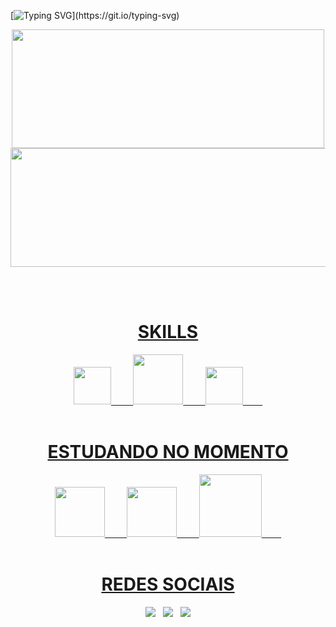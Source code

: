 [![Typing SVG](https://readme-typing-svg.herokuapp.com/?color=DDDD&size=35&center=true&vCenter=true&width=1000&lines=Olá,+Seja+Bem+Vindo!+;Sou+Matheus+Gabriel+Desenvolvedor+Back-End.)](https://git.io/typing-svg)

<div align="center">
  <a href="https://github.com/theusgab">
  <img height="190em" width="500em" src="https://github-readme-stats.vercel.app/api?username=theusgab&show_icons=color=DDDD&include_all_commits=true&count_private=true"/>
  <img height="190em" width="800em" src="https://github-readme-stats.vercel.app/api/top-langs/?username=theusgab&layout=compact&langs_count=7&color=DDDD"/>
</div>

<br><br>

<div align="center">
  <h1>SKILLS</h1>
  <img src="https://cdn.jsdelivr.net/gh/devicons/devicon/icons/html5/html5-original.svg" height="60" width="60"/> &nbsp &nbsp &nbsp &nbsp
  <img src="https://cdn.jsdelivr.net/gh/devicons/devicon/icons/python/python-original.svg" height="80" width="80"/> &nbsp &nbsp &nbsp &nbsp
  <img src="https://cdn.jsdelivr.net/gh/devicons/devicon/icons/css3/css3-original.svg" height="60" width="60"/> &nbsp &nbsp &nbsp &nbsp
</div>
  
<br>
  
<div align="center">
  <h1>ESTUDANDO NO MOMENTO</h1>
  <img src="https://cdn.jsdelivr.net/gh/devicons/devicon/icons/mysql/mysql-original-wordmark.svg" height="80" width="80"/> &nbsp &nbsp &nbsp &nbsp
  <img src="https://cdn.jsdelivr.net/gh/devicons/devicon/icons/python/python-original.svg" height="80" width="80"/> &nbsp &nbsp &nbsp &nbsp
  <img src="https://cdn.jsdelivr.net/gh/devicons/devicon/icons/fastapi/fastapi-plain-wordmark.svg" height="100" width="100"/> &nbsp &nbsp &nbsp &nbsp
</div>
<br>

<div align="center">
  <h1>REDES SOCIAIS</h1>
  <a href="https://www.linkedin.com/in/matheus-gabriel-4673a3178/"><img src="https://img.shields.io/badge/LinkedIn-0077B5?style=for-the-badge&logo=linkedin&logoColor=white"></a> &nbsp
  <a href="https://www.instagram.com/mgabriell_47/"><img src="https://img.shields.io/badge/Instagram-E4405F?style=for-the-badge&logo=instagram&logoColor=white"></a> &nbsp
  <a href="mailto:matheusg319@gmail.com"><img src="https://img.shields.io/badge/Gmail-D14836?style=for-the-badge&logo=gmail&logoColor=white"></a>
</div>


